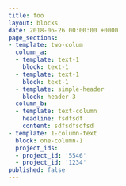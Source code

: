 ```yaml
---
title: foo
layout: blocks
date: 2018-06-26 00:00:00 +0000
page_sections:
- template: two-colum
  column_a:
  - template: text-1
    block: text-1
  - template: text-1
    block: text-1
  - template: simple-header
    block: header-3
  column_b:
  - template: text-column
    headline: fsdfsdf
    content: sdfsdfsdfsd
- template: 1-column-text
  block: one-column-1
  project_ids:
  - project_id: '5546'
  - project_id: '1234'
published: false
---
```

